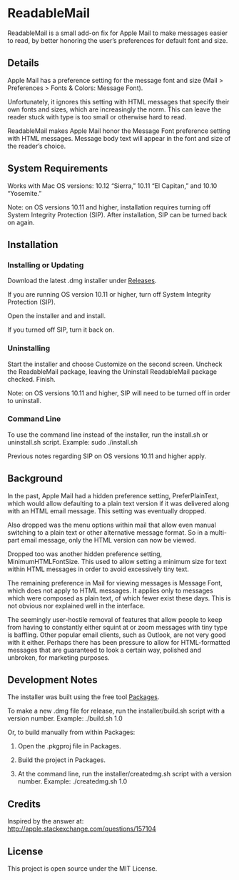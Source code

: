 # ReadableMail

ReadableMail is a small add-on fix for Apple Mail to make messages
easier to read, by better honoring the user’s preferences for default
font and size.

## Details

Apple Mail has a preference setting for the message font and size (Mail
\> Preferences \> Fonts & Colors: Message Font).

Unfortunately, it ignores this setting with HTML messages that specify their
own fonts and sizes, which are increasingly the norm. This can leave the
reader stuck with type is too small or otherwise hard to read.

ReadableMail makes Apple Mail honor the Message Font preference setting
with HTML messages. Message body text will appear in the font and size of
the reader’s choice.

## System Requirements

Works with Mac OS versions: 10.12 “Sierra,” 10.11 “El Capitan,” and
10.10 “Yosemite.”

Note: on OS versions 10.11 and higher, installation requires turning off
System Integrity Protection (SIP). After installation, SIP can be turned
back on again.

## Installation

### Installing or Updating

Download the latest .dmg installer under [Releases](../../releases).

If you are running OS version 10.11 or higher, turn off System Integrity
Protection (SIP).

Open the installer and and install.

If you turned off SIP, turn it back on.

### Uninstalling

Start the installer and choose Customize on the second screen. Uncheck the
ReadableMail package, leaving the Uninstall ReadableMail package checked.
Finish.

Note: on OS versions 10.11 and higher, SIP will need to be turned off in
order to uninstall.

### Command Line

To use the command line instead of the installer, run the install.sh or
uninstall.sh script. Example: sudo ./install.sh

Previous notes regarding SIP on OS versions 10.11 and higher apply.

## Background

In the past, Apple Mail had a hidden preference setting, PreferPlainText,
which would allow defaulting to a plain text version if it was delivered
along with an HTML email message. This setting was eventually dropped.

Also dropped was the menu options within mail that allow even manual
switching to a plain text or other alternative message format. So in a
multi-part email message, only the HTML version can now be viewed.

Dropped too was another hidden preference setting, MinimumHTMLFontSize.
This used to allow setting a minimum size for text within HTML messages
in order to avoid excessively tiny text.

The remaining preference in Mail for viewing messages is Message Font,
which does not apply to HTML messages. It applies only to messages
which were composed as plain text, of which fewer exist these days. This
is not obvious nor explained well in the interface.

The seemingly user-hostile removal of features that allow people to keep
from having to constantly either squint at or zoom messages with tiny type
is baffling. Other popular email clients, such as Outlook, are not very good
with it either. Perhaps there has been pressure to allow for HTML-formatted
messages that are guaranteed to look a certain way, polished and unbroken,
for marketing purposes.

## Development Notes

The installer was built using the free tool
[Packages](http://s.sudre.free.fr/Software/Packages/about.html).

To make a new .dmg file for release, run the installer/build.sh script
with a version number. Example: ./build.sh 1.0

Or, to build manually from within Packages:

1. Open the .pkgproj file in Packages.

2. Build the project in Packages.

3. At the command line, run the installer/createdmg.sh script with a version
number. Example: ./createdmg.sh 1.0

## Credits

Inspired by the answer at: http://apple.stackexchange.com/questions/157104

## License

This project is open source under the MIT License.